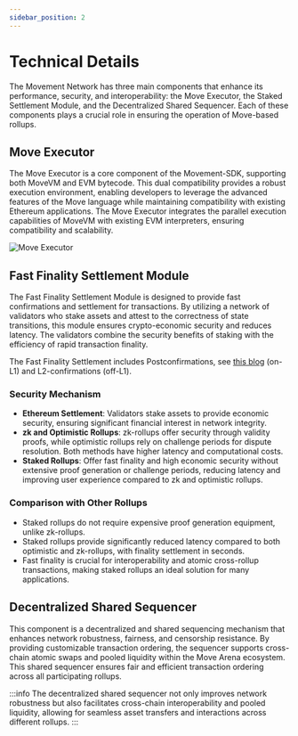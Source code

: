```yaml
---
sidebar_position: 2
---
```


# Technical Details

The Movement Network has three main components that enhance its performance, security, and interoperability: the Move Executor, the Staked Settlement Module, and the Decentralized Shared Sequencer. Each of these components plays a crucial role in ensuring the operation of Move-based rollups.

## Move Executor

The Move Executor is a core component of the Movement-SDK, supporting both MoveVM and EVM bytecode. This dual compatibility provides a robust execution environment, enabling developers to leverage the advanced features of the Move language while maintaining compatibility with existing Ethereum applications. The Move Executor integrates the parallel execution capabilities of MoveVM with existing EVM interpreters, ensuring compatibility and scalability.

![Move Executor](./images/executor.png)

## Fast Finality Settlement Module

The Fast Finality Settlement Module is designed to provide fast confirmations and settlement for transactions. By utilizing a network of validators who stake assets and attest to the correctness of state transitions, this module ensures crypto-economic security and reduces latency. The validators combine the security benefits of staking with the efficiency of rapid transaction finality.

The Fast Finality Settlement includes Postconfirmations, see [this blog](https://blog.movementlabs.xyz/article/postconfirmations-L2s-rollups-blockchain-movement) (on-L1) and L2-confirmations (off-L1).


### Security Mechanism

- **Ethereum Settlement**: Validators stake assets to provide economic security, ensuring significant financial interest in network integrity.
- **zk and Optimistic Rollups**: zk-rollups offer security through validity proofs, while optimistic rollups rely on challenge periods for dispute resolution. Both methods have higher latency and computational costs.
- **Staked Rollups**: Offer fast finality and high economic security without extensive proof generation or challenge periods, reducing latency and improving user experience compared to zk and optimistic rollups.

### Comparison with Other Rollups

- Staked rollups do not require expensive proof generation equipment, unlike zk-rollups.
- Staked rollups provide significantly reduced latency compared to both optimistic and zk-rollups, with finality settlement in seconds.
- Fast finality is crucial for interoperability and atomic cross-rollup transactions, making staked rollups an ideal solution for many applications.

## Decentralized Shared Sequencer

This component is a decentralized and shared sequencing mechanism that enhances network robustness, fairness, and censorship resistance. By providing customizable transaction ordering, the sequencer supports cross-chain atomic swaps and pooled liquidity within the Move Arena ecosystem. This shared sequencer ensures fair and efficient transaction ordering across all participating rollups.

<!-- ![Shared Decentralized Sequencer](./images/shared_sequencer.png) -->

:::info
The decentralized shared sequencer not only improves network robustness but also facilitates cross-chain interoperability and pooled liquidity, allowing for seamless asset transfers and interactions across different rollups.
:::
